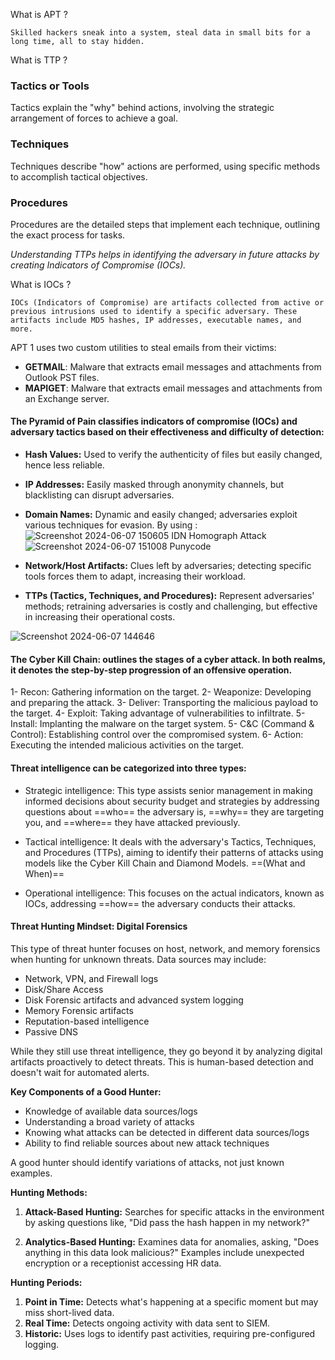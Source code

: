 
What is APT ?

	Skilled hackers sneak into a system, steal data in small bits for a long time, all to stay hidden.


What is TTP ?
 
### Tactics or Tools

Tactics explain the "why" behind actions, involving the strategic arrangement of forces to achieve a goal.

### Techniques

Techniques describe "how" actions are performed, using specific methods to accomplish tactical objectives.

### Procedures

Procedures are the detailed steps that implement each technique, outlining the exact process for tasks.


*Understanding TTPs helps in identifying the adversary in future attacks by creating Indicators of Compromise (IOCs).*

What is IOCs ?

	IOCs (Indicators of Compromise) are artifacts collected from active or previous intrusions used to identify a specific adversary. These artifacts include MD5 hashes, IP addresses, executable names, and more.

APT 1 uses two custom utilities to steal emails from their victims:

- **GETMAIL**: Malware that extracts email messages and attachments from Outlook PST files.
- **MAPIGET**: Malware that extracts email messages and attachments from an Exchange server.


#### The Pyramid of Pain classifies indicators of compromise (IOCs) and adversary tactics based on their effectiveness and difficulty of detection:

- **Hash Values:** Used to verify the authenticity of files but easily changed, hence less reliable.
- **IP Addresses:** Easily masked through anonymity channels, but blacklisting can disrupt adversaries.
- **Domain Names:** Dynamic and easily changed; adversaries exploit various techniques for evasion. By using : 
![Screenshot 2024-06-07 150605](https://github.com/cyber6l/eCTHP/assets/131306259/01c033cd-6fdc-41fe-b316-86ec66f90db3)
 IDN Homograph Attack 
![Screenshot 2024-06-07 151008](https://github.com/cyber6l/eCTHP/assets/131306259/2fe1dc9d-8cb9-4efe-aad4-5043b98886e8)
  Punycode

- **Network/Host Artifacts:** Clues left by adversaries; detecting specific tools forces them to adapt, increasing their workload.
- **TTPs (Tactics, Techniques, and Procedures):** Represent adversaries' methods; retraining adversaries is costly and challenging, but effective in increasing their operational costs.

![Screenshot 2024-06-07 144646](https://github.com/cyber6l/eCTHP/assets/131306259/71d322d6-01c9-4053-b32c-2313199aafc3)


#### The Cyber Kill Chain: outlines the stages of a cyber attack. In both realms, it denotes the step-by-step progression of an offensive operation.

1- Recon: Gathering information on the target.
2- Weaponize: Developing and preparing the attack.
3- Deliver: Transporting the malicious payload to the target.
4- Exploit: Taking advantage of vulnerabilities to infiltrate.
5- Install: Implanting the malware on the target system.
5- C&C (Command & Control): Establishing control over the compromised system.
6- Action: Executing the intended malicious activities on the target.


#### Threat intelligence can be categorized into three types: 
- Strategic intelligence: This type assists senior management in making informed decisions about security budget and strategies by addressing questions about ==who== the adversary is, ==why== they are targeting you, and ==where== they have attacked previously.
    
- Tactical intelligence: It deals with the adversary's Tactics, Techniques, and Procedures (TTPs), aiming to identify their patterns of attacks using models like the Cyber Kill Chain and Diamond Models. ==(What and When)==
    
- Operational intelligence: This focuses on the actual indicators, known as IOCs, addressing ==how== the adversary conducts their attacks.

####  Threat Hunting Mindset: Digital Forensics
   This type of threat hunter focuses on host, network, and memory forensics when hunting for unknown threats. Data sources may include:

- Network, VPN, and Firewall logs
- Disk/Share Access
- Disk Forensic artifacts and advanced system logging
- Memory Forensic artifacts
- Reputation-based intelligence
- Passive DNS

While they still use threat intelligence, they go beyond it by analyzing digital artifacts proactively to detect threats. This is human-based detection and doesn't wait for automated alerts.

**Key Components of a Good Hunter:**

- Knowledge of available data sources/logs
- Understanding a broad variety of attacks
- Knowing what attacks can be detected in different data sources/logs
- Ability to find reliable sources about new attack techniques

A good hunter should identify variations of attacks, not just known examples.

**Hunting Methods:**

1. **Attack-Based Hunting:** Searches for specific attacks in the environment by asking questions like, "Did pass the hash happen in my network?"
    
2. **Analytics-Based Hunting:** Examines data for anomalies, asking, "Does anything in this data look malicious?" Examples include unexpected encryption or a receptionist accessing HR data.
    

**Hunting Periods:**

1. **Point in Time:** Detects what's happening at a specific moment but may miss short-lived data.
2. **Real Time:** Detects ongoing activity with data sent to SIEM.
3. **Historic:** Uses logs to identify past activities, requiring pre-configured logging.

